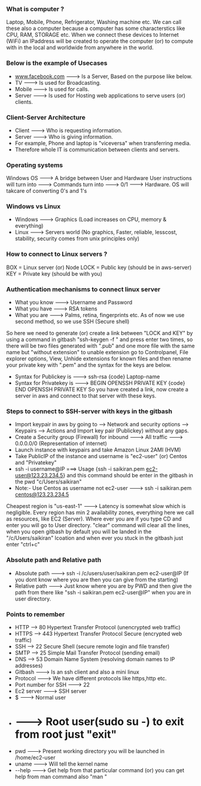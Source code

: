 ### What is computer ?
Laptop, Mobile, Phone, Refrigerator, Washing machine etc. We can call these also a computer because a computer has some characterstics like CPU, RAM, STORAGE etc. When we connect these devices to Internet (WiFi) an IPaddress will be created to operate the computer (or) to compute with in the local and worldwide from anywhere in the world.

### Below is the example of Usecases
- www.facebook.com ---> Is a Server, Based on the purpose like below.
- TV ---> Is used for Broadcasting.
- Mobile ---> Is used for calls.
- Server ---> Is used for Hosting web applications to serve users (or) clients.

### Client-Server Architecture
- Client ---> Who is requesting information.
- Server ---> Who is giving information.
- For example, Phone and laptop is "viceversa" when transferring media.
- Therefore whole IT is communication between clients and servers.

### Operating systems
Windows OS ---> A bridge between User and Hardware 
User instructions will turn into ---> Commands turn into ---> 0/1 ---> Hardware. OS will takcare of converting 0's and 1's

### Windows vs Linux
- Windows ---> Graphics (Load increases on CPU, memory & everything)
- Linux ---> Servers world (No graphics, Faster, reliable, lesscost, stability, security comes from unix
  principles only)

### How to connect to Linux servers ?
BOX = Linux server (or) Node
LOCK = Public key (should be in aws-server)
KEY = Private key (should be with you)

### Authentication mechanisms to connect linux server
- What you know ---> Username and Password
- What you have ---> RSA tokens
- What you are  ---> Palms, retina, fingerprints etc. As of now we use second method, so we use SSH (Secure
  shell)

So here we need to generate (or) create a link between "LOCK and KEY" by using a command in gitbash 
"ssh-keygen -f <filename>" and press enter two times, so there will be two files generated with ".pub" and one more file with the same name but "without extension" to unable extension go to Controlpanel, File explorer options, View, Unhide extensions for known files and then rename your private key with ".pem" and the syntax for the keys are below.
- Syntax for Publickey is ---> ssh-rsa {code} Laptop-name
- Syntax for Privatekey is ---> BEGIN OPENSSH PRIVATE KEY {code} END OPENSSH PRIVATE KEY
So you have created a link, now create a server in aws and connect to that server with these keys.

### Steps to connect to SSH-server with keys in the gitbash 
- Import keypair in aws by going to --> Network and security options --> Keypairs --> Actions and Import key
  pair (Publickey) without any gaps.
- Create a Security group (Firewall) for inbound ---> All traffic ---> 0.0.0.0/0 (Representation of internet)
- Launch instance with keypairs and take Amazon Linux 2AMI (HVM)
- Take PublicIP of the instance and username is "ec2-user" (or) Centos and "Privatekey"
- ssh -i <path-to-privatekey> username@IP ===> Usage {ssh -i saikiran.pem ec2-user@123.23.234.5} and this
  command should be enter in the gitbash in the pwd "c/Users/saikiran"
- Note:- Use Centos as username not ec2-user ---> ssh -i saikiran.pem centos@123.23.234.5

Cheapest region is "us-east-1" ---> Latency is somewhat slow which is negligible. Every region has min 2 availability zones, everything here we call as resources, like EC2 (Server). Where ever you are if you type 
CD and enter you will go to User directory. "clear" command will clear all the lines, when you open gitbash by default you will be landed in the "/c/Users/saikiran" lcoation and when ever you stuck in the gitbash 
just enter "ctrl+c"

### Absolute path and Relative path
- Absolute path ---> ssh -i /c/users/user/saikiran.pem ec2-user@IP (If you dont know where you are then you
  can give from the starting)
- Relative path ---> Just know where you are by PWD and then give the path from there like
  "ssh -i saikiran.pem ec2-user@IP" when you are in user directory.

### Points to remember
- HTTP --> 80 Hypertext Transfer Protocol (unencrypted web traffic)
- HTTPS --> 443 Hypertext Transfer Protocol Secure (encrypted web traffic)
- SSH --> 22 Secure Shell (secure remote login and file transfer)
- SMTP --> 25 Simple Mail Transfer Protocol (sending email)
- DNS --> 53 Domain Name System (resolving domain names to IP addresses)
- Gitbash ---> Is an ssh client and also a mini linux
- Protocol ---> We have different protocols like https,http etc.
- Port number for SSH ---> 22
- Ec2 server ---> SSH server
- $ ---> Normal user
- # ---> Root user(sudo su -) to exit from root just "exit"
- pwd ---> Present working directory you will be launched in /home/ec2-user
- uname ---> Will tell the kernel name
- <command-name> --help ---> Get help from that particular command (or) you can get help from man command also
  "man <command-name>"
